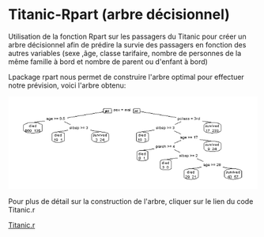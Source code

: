 # Titanic-Rpart (arbre décisionnel)

Utilisation de la fonction Rpart sur les passagers du Titanic pour créer un arbre décisionnel afin de prédire la survie des passagers en fonction des autres variables (sexe ,âge, classe tarifaire, nombre de personnes de la même famille à bord et nombre de parent ou d'enfant à bord)

Lpackage rpart nous permet de construire l'arbre optimal pour effectuer notre prévision, voici l'arbre obtenu:  

![Arbre titanic optimal](https://github.com/fmny/Titanic/blob/main/Arbre%20titanic.jpeg)

Pour plus de détail sur la construction de l'arbre, cliquer sur le lien du code Titanic.r  

[Titanic.r](https://github.com/fmny/Titanic/blob/main/Arbre%20titanic.jpeg)



